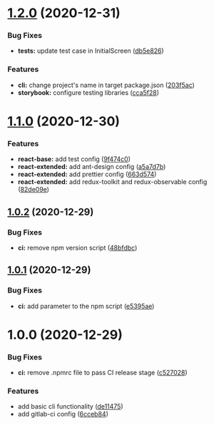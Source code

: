 # [1.2.0](https://git.randomforest.eu/hephaestus/anvil/compare/v1.1.0...v1.2.0) (2020-12-31)


### Bug Fixes

* **tests:** update test case in InitialScreen ([db5e826](https://git.randomforest.eu/hephaestus/anvil/commit/db5e826c99f05dd439297db7f078b4a13e509ccc))


### Features

* **cli:** change project's name in target package.json ([203f5ac](https://git.randomforest.eu/hephaestus/anvil/commit/203f5acfb5f0419f2e7ee428d259b7853b9ec3b6))
* **storybook:** configure testing libraries ([cca5f28](https://git.randomforest.eu/hephaestus/anvil/commit/cca5f28d259a9670a357349b9942dc0f5c8b84ca))

# [1.1.0](https://git.randomforest.eu/hephaestus/anvil/compare/v1.0.2...v1.1.0) (2020-12-30)


### Features

* **react-base:** add test config ([9f474c0](https://git.randomforest.eu/hephaestus/anvil/commit/9f474c048c498cbb28f4ac583eb78bfe5155fc21))
* **react-extended:** add ant-design config ([a5a7d7b](https://git.randomforest.eu/hephaestus/anvil/commit/a5a7d7b0ac7b2289ce47c245a2654fc6a629d397))
* **react-extended:** add prettier config ([663d574](https://git.randomforest.eu/hephaestus/anvil/commit/663d574316164fb5f65a7cf25d3bb48588027550))
* **react-extended:** add redux-toolkit and redux-observable config ([82de09e](https://git.randomforest.eu/hephaestus/anvil/commit/82de09ef1dc1fc1af2be330dd321b4dfd31cd9bb))

## [1.0.2](https://git.randomforest.eu/hephaestus/anvil/compare/v1.0.1...v1.0.2) (2020-12-29)


### Bug Fixes

* **ci:** remove npm version script ([48bfdbc](https://git.randomforest.eu/hephaestus/anvil/commit/48bfdbcf51cc2f0ccd577adbf2f5e666ab87698c))

## [1.0.1](https://git.randomforest.eu/hephaestus/anvil/compare/v1.0.0...v1.0.1) (2020-12-29)


### Bug Fixes

* **ci:** add  parameter to the npm script ([e5395ae](https://git.randomforest.eu/hephaestus/anvil/commit/e5395ae423418e5c35679b618df2372d2f35c20f))

# 1.0.0 (2020-12-29)


### Bug Fixes

* **ci:** remove .npmrc file to pass CI release stage ([c527028](https://git.randomforest.eu/hephaestus/anvil/commit/c5270280002061a3f549a0f38041da4f6d3186e5))


### Features

* add basic cli functionality ([de11475](https://git.randomforest.eu/hephaestus/anvil/commit/de1147541a623fd48415ebf4545ec5c8dba54830))
* add gitlab-ci config ([6cceb84](https://git.randomforest.eu/hephaestus/anvil/commit/6cceb8403b6c86f17bf36d1bda9516a2a6e5c8c4))
